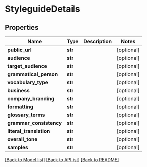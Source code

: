# StyleguideDetails

## Properties
Name | Type | Description | Notes
------------ | ------------- | ------------- | -------------
**public_url** | **str** |  | [optional] 
**audience** | **str** |  | [optional] 
**target_audience** | **str** |  | [optional] 
**grammatical_person** | **str** |  | [optional] 
**vocabulary_type** | **str** |  | [optional] 
**business** | **str** |  | [optional] 
**company_branding** | **str** |  | [optional] 
**formatting** | **str** |  | [optional] 
**glossary_terms** | **str** |  | [optional] 
**grammar_consistency** | **str** |  | [optional] 
**literal_translation** | **str** |  | [optional] 
**overall_tone** | **str** |  | [optional] 
**samples** | **str** |  | [optional] 

[[Back to Model list]](../README.md#documentation-for-models) [[Back to API list]](../README.md#documentation-for-api-endpoints) [[Back to README]](../README.md)



